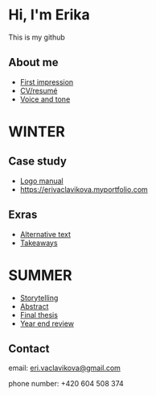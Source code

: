 # Hi, I'm Erika
This is my github

## About me
- [First impression](02-first-impression)
- [CV/resumé](resume)
- [Voice and tone](03-voice-tone)

# WINTER
## Case study
- [Logo manual](05-poject)
- https://erivaclavikova.myportfolio.com

## Exras 
- [Alternative text](01-alternative-text) 
- [Takeaways](takeaways)

# SUMMER
- [Storytelling](06-storytelling)
- [Abstract](07-abstract)
- [Final thesis](08-thesis)
- [Year end review](00-year-end-review)

## Contact
email: eri.vaclavikova@gmail.com

phone number: +420 604 508 374


 
